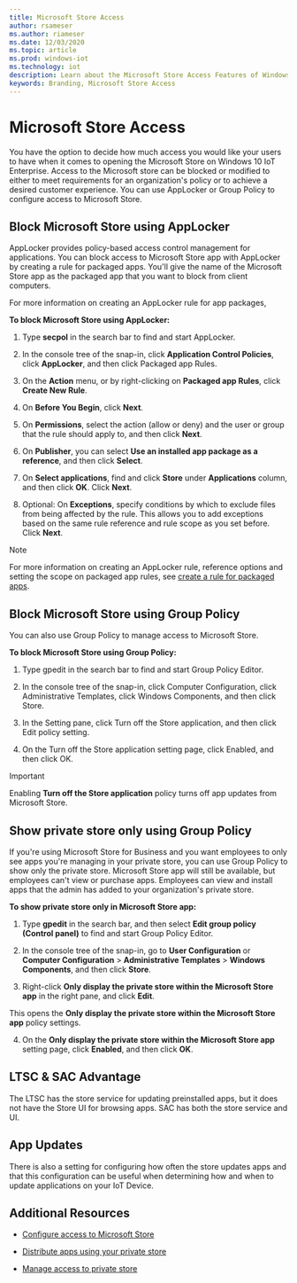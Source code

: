 ```yaml
---
title: Microsoft Store Access
author: rsameser
ms.author: riameser
ms.date: 12/03/2020
ms.topic: article
ms.prod: windows-iot
ms.technology: iot
description: Learn about the Microsoft Store Access Features of Windows 10 IoT Enterprise.
keywords: Branding, Microsoft Store Access
---
```


# Microsoft Store Access
You have the option to decide how much access you would like your users to have when it comes to opening the Microsoft Store on Windows 10 IoT Enterprise. Access to the Microsoft store can be blocked or modified to either to meet requirements for an organization's policy or to achieve a desired customer experience. You can use AppLocker or Group Policy to configure access to Microsoft Store.

## Block Microsoft Store using AppLocker
AppLocker provides policy-based access control management for applications. You can block access to Microsoft Store app with AppLocker by creating a rule for packaged apps. You'll give the name of the Microsoft Store app as the packaged app that you want to block from client computers.

For more information on creating an AppLocker rule for app packages,

**To block Microsoft Store using AppLocker:**

1. Type **secpol** in the search bar to find and start AppLocker.

2. In the console tree of the snap-in, click **Application Control Policies**, click **AppLocker**, and then click Packaged app Rules.

3. On the **Action** menu, or by right-clicking on **Packaged app Rules**, click **Create New Rule**.

4. On **Before You Begin**, click **Next**.

5. On **Permissions**, select the action (allow or deny) and the user or group that the rule should apply to, and then click **Next**.

6. On **Publisher**, you can select **Use an installed app package as a reference**, and then click **Select**.

7. On **Select applications**, find and click **Store** under **Applications** column, and then click **OK**. Click **Next**.

8. Optional: On **Exceptions**, specify conditions by which to exclude files from being affected by the rule. This allows you to add exceptions based on the same rule reference and rule scope as you set before. Click **Next**.

> [!NOTE]
>
> For more information on creating an AppLocker rule, reference options and setting the scope on packaged app rules, see [create a rule for packaged apps](https://docs.microsoft.com/windows/security/threat-protection/windows-defender-application-control/applocker/create-a-rule-for-packaged-apps).

## Block Microsoft Store using Group Policy
You can also use Group Policy to manage access to Microsoft Store.

**To block Microsoft Store using Group Policy:**

1. Type gpedit in the search bar to find and start Group Policy Editor.

2. In the console tree of the snap-in, click Computer Configuration, click Administrative Templates, click Windows Components, and then click Store.

3. In the Setting pane, click Turn off the Store application, and then click Edit policy setting.

4. On the Turn off the Store application setting page, click Enabled, and then click OK.

>[!IMPORTANT]
>
> Enabling **Turn off the Store application** policy turns off app updates from Microsoft Store.

## Show private store only using Group Policy
If you're using Microsoft Store for Business and you want employees to only see apps you're managing in your private store, you can use Group Policy to show only the private store. Microsoft Store app will still be available, but employees can't view or purchase apps. Employees can view and install apps that the admin has added to your organization's private store.

**To show private store only in Microsoft Store app:**

1. Type **gpedit** in the search bar, and then select **Edit group policy (Control panel)** to find and start Group Policy Editor.

2. In the console tree of the snap-in, go to **User Configuration** or **Computer Configuration** > **Administrative Templates** > **Windows Components**, and then click **Store**.

3. Right-click **Only display the private store within the Microsoft Store app** in the right pane, and click **Edit**.

This opens the **Only display the private store within the Microsoft Store app** policy settings.

4. On the **Only display the private store within the Microsoft Store app** setting page, click **Enabled**, and then click **OK**.

## LTSC & SAC Advantage
The LTSC has the store service for updating preinstalled apps, but it does not have the Store UI for browsing apps. SAC has both the store service and UI.

## App Updates  
There is also a setting for configuring how often the store updates apps and that this configuration can be useful when determining how and when to update applications on your IoT Device.

## Additional Resources
* [Configure access to Microsoft Store](https://docs.microsoft.com/windows/configuration/stop-employees-from-using-microsoft-store#options-to-configure-access-to-microsoft-store)

* [Distribute apps using your private store](https://docs.microsoft.com/microsoft-store/distribute-apps-from-your-private-store)

* [Manage access to private store](https://docs.microsoft.com/microsoft-store/manage-access-to-private-store)
